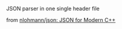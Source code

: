 JSON parser in one single header file

from [nlohmann/json: JSON for Modern C++](https://github.com/nlohmann/json)
